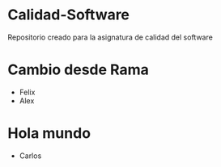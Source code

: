 # Calidad-Software
Repositorio creado para la asignatura de calidad del software

# Cambio desde Rama
 - Felix
 - Alex
 
# Hola mundo
 - Carlos
 